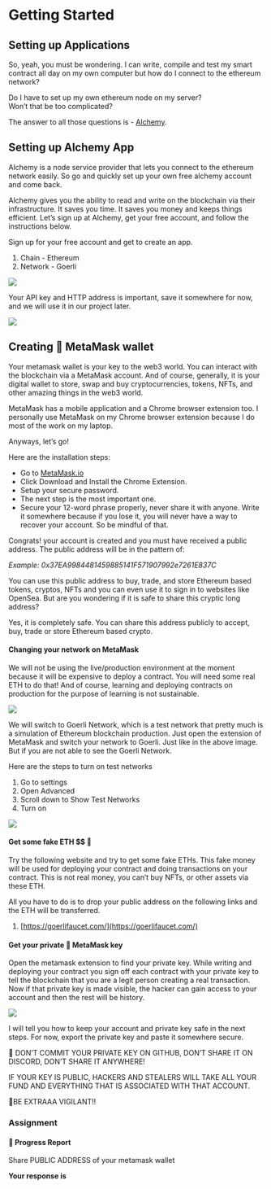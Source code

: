 ﻿# Getting Started

## **Setting up Applications**

So, yeah, you must be wondering. I can write, compile and test my smart contract all day on my own computer but how do I connect to the ethereum network?

Do I have to set up my own ethereum node on my server?  
Won’t that be too complicated?

The answer to all those questions is - [Alchemy](https://www.alchemy.com/).

## Setting up Alchemy App

Alchemy is a node service provider that lets you connect to the ethereum network easily. So go and quickly set up your own free alchemy account and come back.

Alchemy gives you the ability to read and write on the blockchain via their infrastructure. It saves you time. It saves you money and keeps things efficient. Let’s sign up at Alchemy, get your free account, and follow the instructions below.

Sign up for your free account and get to create an app.

1.  Chain - Ethereum
2.  Network - Goerli

![](https://metaschool.s3-ap-southeast-1.amazonaws.com/images/NruUxYkrWbDApoXPuK2nzFDzmZE0gnfoOdtNXOl4.png)

Your API key and HTTP address is important, save it somewhere for now, and we will use it in our project later.

![](https://lh3.googleusercontent.com/GCh8lNY9s3lIBMPUX9-HdalprHLxldLq5KDzrq_9UmZXR1wixjsFIYv6JaBmFGN9pCY0vI4FrS8dLs_1HoxfHN2EUVrxCmkTGzI1_QCWH8gw-an-uCG9MU4WilBiJGzPKa54TTA3)

## Creating 🦊 MetaMask wallet

Your metamask wallet is your key to the web3 world. You can interact with the blockchain via a MetaMask account. And of course, generally, it is your digital wallet to store, swap and buy cryptocurrencies, tokens, NFTs, and other amazing things in the web3 world.

MetaMask has a mobile application and a Chrome browser extension too. I personally use MetaMask on my Chrome browser extension because I do most of the work on my laptop.

Anyways, let’s go!

Here are the installation steps:

-   Go to  [MetaMask.io](http://metamask.io/)
-   Click Download and Install the Chrome Extension.
-   Setup your secure password.
-   The next step is the most important one.
-   Secure your 12-word phrase properly, never share it with anyone. Write it somewhere because if you lose it, you will never have a way to recover your account. So be mindful of that.

Congrats! your account is created and you must have received a public address. The public address will be in the pattern of:

_Example: 0x37EA9984481459885141F571907992e7261E837C_

You can use this public address to buy, trade, and store Ethereum based tokens, cryptos, NFTs and you can even use it to sign in to websites like OpenSea. But are you wondering if it is safe to share this cryptic long address?

Yes, it is completely safe. You can share this address publicly to accept, buy, trade or store Ethereum based crypto.

#### Changing your network on MetaMask

We will not be using the live/production environment at the moment because it will be expensive to deploy a contract. You will need some real ETH to do that! And of course, learning and deploying contracts on production for the purpose of learning is not sustainable.

![](https://metaschool.s3-ap-southeast-1.amazonaws.com/images/FWxQXFSjxMyeasV0xvKZfQjWWh1Phg6nLOr95viK.png)

We will switch to Goerli Network, which is a test network that pretty much is a simulation of Ethereum blockchain production. Just open the extension of MetaMask and switch your network to Goerli. Just like in the above image. But if you are not able to see the Goerli Network.

Here are the steps to turn on test networks

1.  Go to settings
2.  Open Advanced
3.  Scroll down to Show Test Networks
4.  Turn on

![](https://lh3.googleusercontent.com/J1aA9vZcf8gE3h9ypNI2nQ0-wRypnCCCwNBDHtc7C9qcyzlkbOmlb6IDUxxN1xIwQpfIwSPZrmXy-C5hS65lcFIKg5U0LZaXhGw_y2QxGurmhwZSHcJwK0gk5KCaUpu45pmz8jl2)

#### Get some fake ETH $$ 🤑

Try the following website and try to get some fake ETHs. This fake money will be used for deploying your contract and doing transactions on your contract. This is not real money, you can’t buy NFTs, or other assets via these ETH.  
  
All you have to do is to drop your public address on the following links and the ETH will be transferred.

1.  [https://goerlifaucet.com/](https://goerlifaucet.com/)

#### Get your private 🦊 MetaMask key

Open the metamask extension to find your private key. While writing and deploying your contract you sign off each contract with your private key to tell the blockchain that you are a legit person creating a real transaction. Now if that private key is made visible, the hacker can gain access to your account and then the rest will be history.

![](https://metaschool.s3-ap-southeast-1.amazonaws.com/images/xR90oDFgwFLgOIN03aIlqFhEpxUhF7R0sS9aBFCR.png)

I will tell you how to keep your account and private key safe in the next steps. For now, export the private key and paste it somewhere secure.

🚨 DON’T COMMIT YOUR PRIVATE KEY ON GITHUB, DON’T SHARE IT ON DISCORD, DON’T SHARE IT ANYWHERE!

IF YOUR KEY IS PUBLIC, HACKERS AND STEALERS WILL TAKE ALL YOUR FUND AND EVERYTHING THAT IS ASSOCIATED WITH THAT ACCOUNT.

🚨BE EXTRAAA VIGILANT!!

### Assignment

#### 🚨 Progress Report

Share PUBLIC ADDRESS of your metamask wallet

**Your response is**
